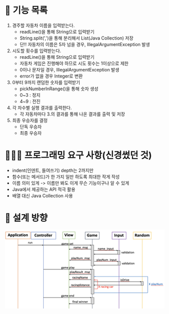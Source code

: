 # 📑 기능 목록
1. 경주할 자동차 이름을 입력받는다.
   - readLine()을 통해 String으로 입력받기
   - String.split(',')을 통해 분리해서 List(Java Collection) 저장
   - 단!! 자동차의 이름은 5자 넘을 경우, IllegalArgumentException 발생
2. 시도할 횟수를 입력받는다.
   - readLine()을 통해 String으로 입력받기
   - 자동차 게임은 진행해야 하므로 시도 횟수는 1이상으로 제한
   - 0이나 문자일 경우, IllegalArgumentException 발생
   - error가 없을 경우 Integer로 변환
3. 0부터 9까지 랜덤한 숫자를 입력받기
   - pickNumberInRange()을 통해 숫자 생성
   - 0~3 : 정지
   - 4~9 : 전진
4. 각 차수별 실행 결과를 출력한다.
   - 각 자동차마다 3.의 결과를 통해 나온 결과를 출력 및 저장
5. 최종 우승자를 결정
   - 단독 우승자
   - 최종 우승자

# 👨🏻‍💻 프로그래밍 요구 사항(신경썼던 것)
- indent(인덴트, 들여쓰기) depth는 2까지만
- 함수(또는 메서드)가 한 가지 일만 하도록 최대한 작게 작성
- 이름 의미 있게 -> 이름만 봐도 이게 무슨 기능이구나 알 수 있게
- Java에서 제공하는 API 적극 활용
- 배열 대신 Java Collection 사용

# 📝 설계 방향
<img src='../docs/racingcar_design.png'>